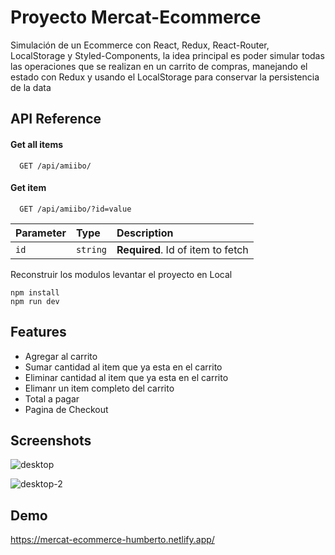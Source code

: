 
# Proyecto Mercat-Ecommerce

Simulación de un Ecommerce con React, Redux, React-Router, LocalStorage y Styled-Components, la idea principal es poder simular todas las operaciones que se realizan en un carrito de compras, manejando el estado con Redux y usando el LocalStorage para conservar la persistencia de la data
## API Reference

#### Get all items

```http
  GET /api/amiibo/
```


#### Get item

```http
  GET /api/amiibo/?id=value
```

| Parameter | Type     | Description                       |
| :-------- | :------- | :-------------------------------- |
| `id`      | `string` | **Required**. Id of item to fetch |




Reconstruir los modulos levantar el proyecto en Local
```
npm install
npm run dev
```


## Features

- Agregar al carrito
- Sumar cantidad al item que ya esta en el carrito
- Eliminar cantidad al item que ya esta en el carrito
- Elimanr un item completo del carrito
- Total a pagar
- Pagina de Checkout



## Screenshots

![desktop](https://user-images.githubusercontent.com/63797901/176800742-a60bf19f-7081-4d35-9915-035c08191a12.png)

![desktop-2](https://user-images.githubusercontent.com/63797901/176800794-11b2ebbf-c360-4441-bc25-b157221bc562.png)


## Demo

https://mercat-ecommerce-humberto.netlify.app/